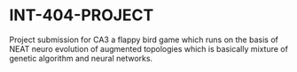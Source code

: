 # INT-404-PROJECT
Project submission for CA3 a flappy bird game which runs on the basis of NEAT neuro evolution of augmented topologies which is basically mixture of genetic algorithm and neural networks.

